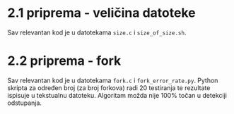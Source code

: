 # 2.1 priprema - veličina datoteke
Sav relevantan kod je u datotekama `size.c` i `size_of_size.sh`.

# 2.2 priprema - fork
Sav relevantan kod je u datotekama `fork.c` i `fork_error_rate.py`. Python skripta za određen broj (za broj forkova) radi 20 testiranja te rezultate ispisuje u tekstualnu datoteku. Algoritam možda nije 100% točan u detekciji odstupanja.

